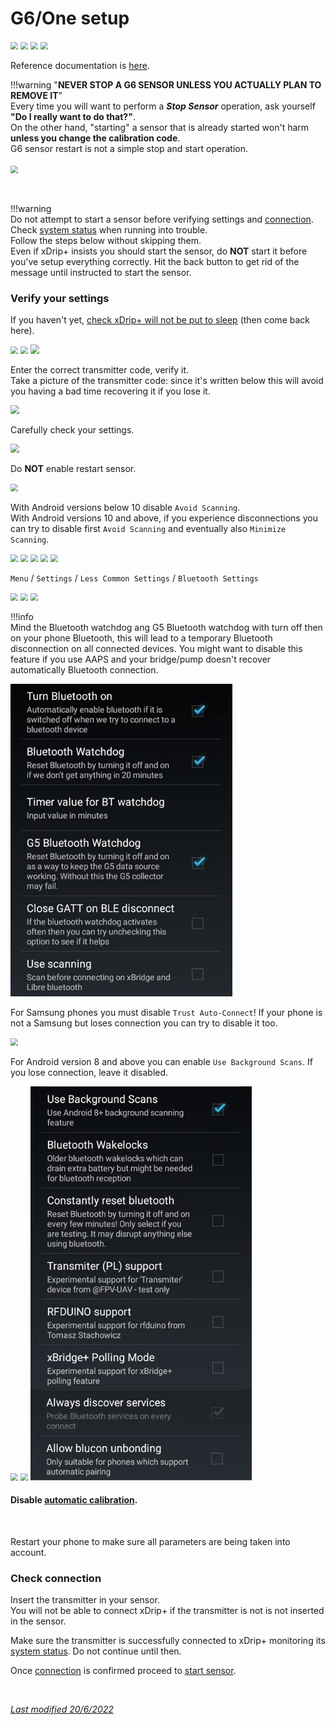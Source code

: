 # G6/One setup

<img src="../../images/hamburger_menu.png" style="zoom:75%;" />  
<img src="../../images/M-S.png" style="zoom:75%;" />  
<img src="../../images/M-S-HDS.png" style="zoom:75%;" />  
<img src="../images/M-S-HDSlistB.png" style="zoom:75%;" />

Reference documentation is [here](https://navid200.github.io/xDrip/docs/Dexcom_page.html).

!!!warning "**NEVER STOP A G6 SENSOR UNLESS YOU ACTUALLY PLAN TO REMOVE IT**"  
    Every time you will want to perform a ***Stop Sensor*** operation, ask yourself **"Do I really want to do that?"**.  
    On the other hand, "starting" a sensor that is already started won't harm **unless you change the calibration code**.  
    G6 sensor restart is not a simple stop and start operation.      
    </br><img src="../images/M-StoSC.png" style="zoom:75%;" />

</br>

!!!warning  
    Do not attempt to start a sensor before verifying settings and [connection](../../troubleshoot/connection/).  
    Check [system status](../../troubleshoot/systemstatus/) when running into trouble.  
    Follow the steps below without skipping them.  
    Even if xDrip+ insists you should start the sensor, do **NOT** start it before you've setup everything correctly.  Hit the back button to get rid of the message until instructed to start the sensor.

### Verify your settings

If you haven't yet, [check xDrip+ will not be put to sleep](../install/#make-sure-xdrip-will-not-be-put-to-sleep) (then come back here).

<img src="../../images/hamburger_menu.png" style="zoom:75%;" />

<img src="../../images/M-S.png" style="zoom:75%;" />

<img src="../../images/M-S-G56D.png" style="zoom:90%;" />

Enter the correct transmitter code, verify it.  
Take a picture of the transmitter code: since it's written below this will avoid you having a bad time recovering it if you lose it.

<img src="../../images/M-S-G56D1.png" style="zoom:90%;" />

Carefully check your settings.

<img src="../../images/M-S-G56D2.png" style="zoom:90%;" />

Do **NOT** enable restart sensor.

<img src="../images/M-S-G56D-G61.png" style="zoom:76%;" />

With Android versions below 10 disable `Avoid Scanning`.  
With Android versions 10 and above, if you experience disconnections you can try to disable first `Avoid Scanning` and eventually also `Minimize Scanning`.

<img src="../images/M-S-G56D-G52.png" style="zoom:75%;" />

<img src="../images/M-S-G56D-G62.png" style="zoom:75%;" />

<img src="../images/M-S-G56D-G54.png" style="zoom:75%;" />

<img src="../images/M-S-G56D-G55.png" style="zoom:75%;" />

<img src="../images/M-S-G56D-G56.png" style="zoom:75%;" />

</br>

`Menu` / `Settings` / `Less Common Settings` / `Bluetooth Settings`

<img src="../../images/hamburger_menu.png" style="zoom:75%;" />

<img src="../../images/M-S.png" style="zoom:75%;" />

<img src="../../images/M-S-LCS.png" style="zoom:75%;" />

!!!info  
    Mind the Bluetooth watchdog ang G5 Bluetooth watchdog with turn off then on your phone Bluetooth, this will lead to a temporary Bluetooth disconnection on all connected devices. You might want to disable this feature if you use AAPS and your bridge/pump doesn't recover automatically Bluetooth connection.

<img src="../images/M-S-LCS-BT-G1.png" style="zoom:76%;" />

For Samsung phones you must disable `Trust Auto-Connect`! If your phone is not a Samsung but loses connection you can try to disable it too.

<img src="../../images/M-S-LCS-BT-TAC.png" style="zoom:75%;" />

For Android version 8 and above you can enable `Use Background Scans`. If you lose connection, leave it disabled.

<img src="../images/M-S-LCS-BT-L3.png" style="zoom:75%;" />  
<img src="../images/M-S-LCS-BT-MK.png" style="zoom:75%;" />  
<img src="../images/M-S-LCS-BT-G2.png" style="zoom:76%;" />

#### Disable [automatic calibration](../../calibrate/advancedcal/#automatic-calibration).

</br>

Restart your phone to make sure all parameters are being taken into account.

### Check connection

Insert the transmitter in your sensor.  
You will not be able to connect xDrip+ if the transmitter is not is not inserted in the sensor.

Make sure the transmitter is successfully connected to xDrip+ monitoring its [system status](../../troubleshoot/systemstatus/#g5-and-g6). Do not continue until then.

Once [connection](../../troubleshoot/connection/) is confirmed proceed to [start sensor](../../use/startsensor/#g4-with-bridge-g5-and-g6).

</br>

[*Last modified 20/6/2022*](https://github.com/NightscoutFoundation/xDrip/releases/tag/2022.06.20b)
